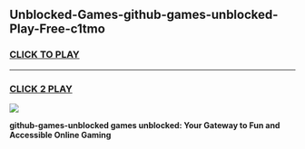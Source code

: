 
## Unblocked-Games-github-games-unblocked-Play-Free-c1tmo
<h3>
<a href="https://premium76.site?title=github-games-unblocked&ref=10A">CLICK TO PLAY</a></h3>
<hr>

<h3>
<a href="https://premium76.site?title=github-games-unblocked&ref=10A">CLICK 2 PLAY</a>
  
</h3>

<a href="https://premium76.site?title=github-games-unblocked&ref=10A"><img src="https://clearcache.store/games.png"></a>


**github-games-unblocked games unblocked: Your Gateway to Fun and Accessible Online Gaming**
